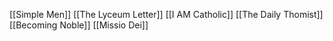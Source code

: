 [[Simple Men]]
[[The Lyceum Letter]]
[[I AM Catholic]]
[[The Daily Thomist]]
[[Becoming Noble]]
[[Missio Dei]]